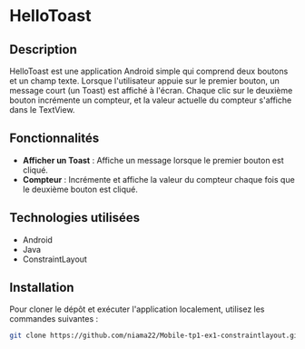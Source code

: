 # HelloToast

## Description
HelloToast est une application Android simple qui comprend deux boutons et un champ texte. Lorsque l'utilisateur appuie sur le premier bouton, un message court (un Toast) est affiché à l'écran. Chaque clic sur le deuxième bouton incrémente un compteur, et la valeur actuelle du compteur s'affiche dans le TextView.

## Fonctionnalités
- **Afficher un Toast** : Affiche un message lorsque le premier bouton est cliqué.
- **Compteur** : Incrémente et affiche la valeur du compteur chaque fois que le deuxième bouton est cliqué.

## Technologies utilisées
- Android
- Java
- ConstraintLayout

## Installation
Pour cloner le dépôt et exécuter l'application localement, utilisez les commandes suivantes :

```bash
git clone https://github.com/niama22/Mobile-tp1-ex1-constraintlayout.git

